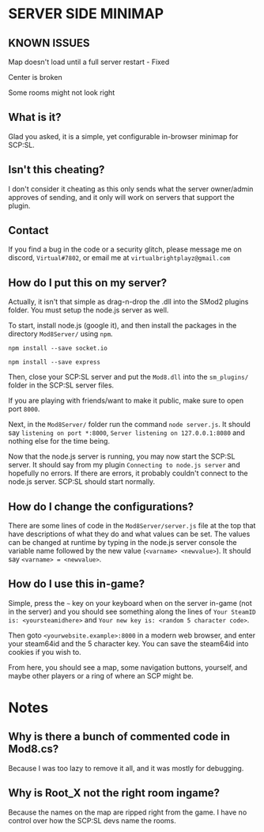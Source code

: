 # SERVER SIDE MINIMAP
## KNOWN ISSUES

Map doesn't load until a full server restart - Fixed

Center is broken

Some rooms might not look right

## What is it?

Glad you asked, it is a simple, yet configurable in-browser minimap for SCP:SL.

## Isn't this cheating?

I don't consider it cheating as this only sends what the server owner/admin approves of sending, and it only will work on servers that support the plugin.

## Contact

If you find a bug in the code or a security glitch, please message me on discord, `Virtual#7802`, or email me at `virtualbrightplayz@gmail.com`

## How do I put this on my server?

Actually, it isn't that simple as drag-n-drop the .dll into the SMod2 plugins folder. You must setup the node.js server as well.

To start, install node.js (google it), and then install the packages in the directory `Mod8Server/` using `npm`.

`npm install --save socket.io`

`npm install --save express`

Then, close your SCP:SL server and put the `Mod8.dll` into the `sm_plugins/` folder in the SCP:SL server files.

If you are playing with friends/want to make it public, make sure to open port `8000`.

Next, in the `Mod8Server/` folder run the command `node server.js`. It should say `listening on port *:8000`, `Server listening on 127.0.0.1:8080` and nothing else for the time being.

Now that the node.js server is running, you may now start the SCP:SL server. It should say from my plugin `Connecting to node.js server` and hopefully no errors. If there are errors, it probably couldn't connect to the node.js server.
SCP:SL should start normally.

## How do I change the configurations?

There are some lines of code in the `Mod8Server/server.js` file at the top that have descriptions of what they do and what values can be set. The values can be changed at runtime by typing in the node.js server console the variable name followed by the new value (`<varname> <newvalue>`). It should say `<varname> = <newvalue>`.

## How do I use this in-game?

Simple, press the `~` key on your keyboard when on the server in-game (not in the server) and you should see something along the lines of `Your SteamID is: <yoursteamidhere>` and `Your new key is: <random 5 character code>`.

Then goto `<yourwebsite.example>:8000` in a modern web browser, and enter your steam64id and the 5 character key. You can save the steam64id into cookies if you wish to.

From here, you should see a map, some navigation buttons, yourself, and maybe other players or a ring of where an SCP might be.

# Notes

## Why is there a bunch of commented code in Mod8.cs?
Because I was too lazy to remove it all, and it was mostly for debugging.
## Why is Root_X not the right room ingame?
Because the names on the map are ripped right from the game. I have no control over how the SCP:SL devs name the rooms.
